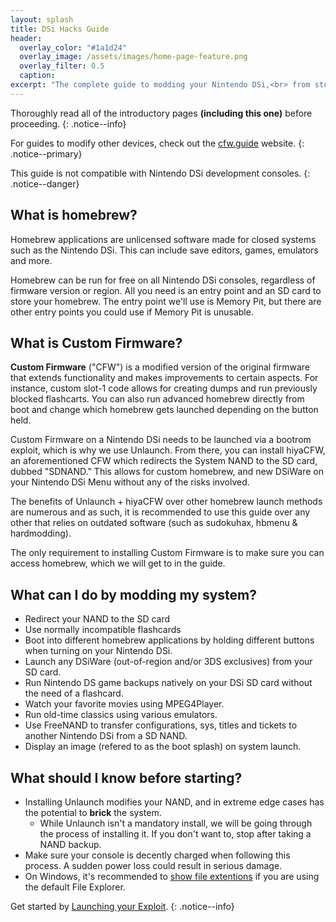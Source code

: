 ```yaml
---
layout: splash
title: DSi Hacks Guide
header:
  overlay_color: "#1a1d24"
  overlay_image: /assets/images/home-page-feature.png
  overlay_filter: 0.5
  caption:
excerpt: "The complete guide to modding your Nintendo DSi,<br> from stock to CFW."
---
```


Thoroughly read all of the introductory pages **(including this one)** before proceeding.
{: .notice--info}

For guides to modify other devices, check out the [cfw.guide](https://cfw.guide) website.
{: .notice--primary}

This guide is not compatible with Nintendo DSi development consoles.
{: .notice--danger}

## What is homebrew?

Homebrew applications are unlicensed software made for closed systems such as the Nintendo DSi. This can include save editors, games, emulators and more.

Homebrew can be run for free on all Nintendo DSi consoles, regardless of firmware version or region. All you need is an entry point and an SD card to store your homebrew. The entry point we'll use is Memory Pit, but there are other entry points you could use if Memory Pit is unusable.

## What is Custom Firmware?

**Custom Firmware** ("CFW") is a modified version of the original firmware that extends functionality and makes improvements to certain aspects. For instance, custom slot-1 code allows for creating dumps and run previously blocked flashcarts. You can also run advanced homebrew directly from boot and change which homebrew gets launched depending on the button held.

Custom Firmware on a Nintendo DSi needs to be launched via a bootrom exploit, which is why we use Unlaunch. From there, you can install hiyaCFW, an aforementioned CFW which redirects the System NAND to the SD card, dubbed "SDNAND." This allows for custom homebrew, and new DSiWare on your Nintendo DSi Menu without any of the risks involved.

The benefits of Unlaunch + hiyaCFW over other homebrew launch methods are numerous and as such, it is recommended to use this guide over any other that relies on outdated software (such as sudokuhax, hbmenu & hardmodding).

The only requirement to installing Custom Firmware is to make sure you can access homebrew, which we will get to in the guide.

## What can I do by modding my system?

- Redirect your NAND to the SD card
- Use normally incompatible flashcards
- Boot into different homebrew applications by holding different buttons when turning on your Nintendo DSi.
- Launch any DSiWare (out-of-region and/or 3DS exclusives) from your SD card.
- Run Nintendo DS game backups natively on your DSi SD card without the need of a flashcard.
- Watch your favorite movies using MPEG4Player.
- Run old-time classics using various emulators.
- Use FreeNAND to transfer configurations, sys, titles and tickets to another Nintendo DSi from a SD NAND.
- Display an image (refered to as the boot splash) on system launch.

## What should I know before starting?

- Installing Unlaunch modifies your NAND, and in extreme edge cases has the potential to **brick** the system.
  - While Unlaunch isn't a mandatory install, we will be going through the process of installing it. If you don't want to, stop after taking a NAND backup.
- Make sure your console is decently charged when following this process. A sudden power loss could result in serious damage.
- On Windows, it's recommended to [show file extentions](file-extensions-(windows)) if you are using the default File Explorer.

Get started by [Launching your Exploit](exploit-launch).
{: .notice--info}
